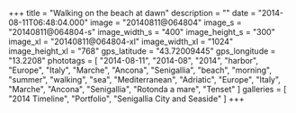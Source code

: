 +++
title = "Walking on the beach at dawn"
description = ""
date = "2014-08-11T06:48:04.000"
image = "20140811@064804"
image_s = "20140811@064804-s"
image_width_s = "400"
image_height_s = "300"
image_xl = "20140811@064804-xl"
image_width_xl = "1024"
image_height_xl = "768"
gps_latitude = "43.72009445"
gps_longitude = "13.2208"
phototags = [ "2014-08-11", "2014-08", "2014", "harbor", "Europe", "Italy", "Marche", "Ancona", "Senigallia", "beach", "morning", "summer", "walking", "sea", "Mediterranean", "Adriatic", "Europe", "Italy", "Marche", "Ancona", "Senigallia", "Rotonda a mare", "Tenset" ]
galleries = [ "2014 Timeline", "Portfolio", "Senigallia City and Seaside" ]
+++
